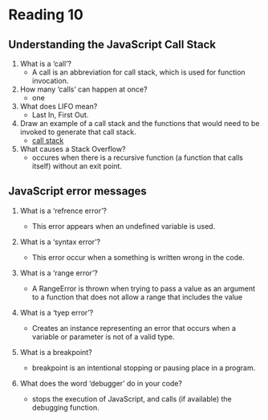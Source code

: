 # Reading 10

## Understanding the JavaScript Call Stack

1. What is a ‘call’?
    * A call is an abbreviation for call stack, which is used for function invocation.
2. How many ‘calls’ can happen at once?
    * one
3. What does LIFO mean?
    * Last In, First Out.
4. Draw an example of a call stack and the functions that would need to be invoked to generate that call stack.
    * [call stack](imges/callstack.jpeg)
5. What causes a Stack Overflow?
    * occures when there is a recursive function (a function that calls itself) without an exit point.

## JavaScript error messages

1. What is a ‘refrence error’?
    * This error appears when an undefined variable is used.
2. What is a ‘syntax error’?
    * This error occur when a something is written wrong in the code.
3. What is a ‘range error’?
    * A RangeError is thrown when trying to pass a value as an argument to a function that does not allow a range that includes the value
4. What is a ‘tyep error’?
    * Creates an instance representing an error that occurs when a variable or parameter is not of a valid type.
5. What is a breakpoint?
    * breakpoint is an intentional stopping or pausing place in a program.

6. What does the word ‘debugger’ do in your code?
    * stops the execution of JavaScript, and calls (if available) the debugging function.
